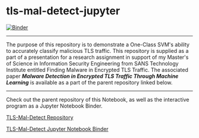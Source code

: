 # tls-mal-detect-jupyter

[![Binder](https://mybinder.org/badge_logo.svg)](https://mybinder.org/v2/gh/1computerguy/tls-mal-detect-jupyter/HEAD?filepath=anomaly-detect.ipynb)

---

The purpose of this repository is to demonstrate a One-Class SVM's ability to accurately classify malicious TLS traffic. This repository is supplied as a part of a presentation for a research assignment in support of my Master's of Science in Information Security Engineering from SANS Technology Institute entitled Finding Malware in Encrypted TLS Traffic. The associated paper ***Malware Detection in Encrypted TLS Traffic Through Machine Learning*** is available as a part of the parent repository linked below.

---

Check out the parent repository of this Notebook, as well as the interactive program as a Jupyter Notebook Binder.

[TLS-Mal-Detect Repository](https://github.com/1computerguy/tls-mal-detect)

[TLS-Mal-Detect Jupyter Notebook Binder](https://notebooks.gesis.org/binder/v2/gh/1computerguy/tls-mal-detect-jupyter/HEAD?filepath=anomaly-detect.ipynb)
